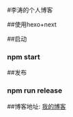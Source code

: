 #李涛的个人博客

##使用hexo+next

##启动
### npm start

##发布
### npm run release

##博客地址: <a href="http://47.100.197.101:3000" target="_blank">我的博客</a>
